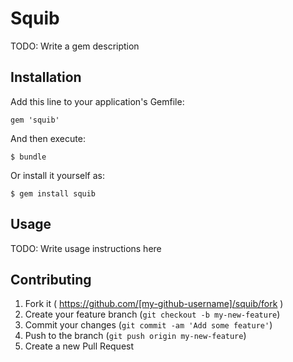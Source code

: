 # Squib

TODO: Write a gem description

## Installation

Add this line to your application's Gemfile:

    gem 'squib'

And then execute:

    $ bundle

Or install it yourself as:

    $ gem install squib

## Usage

TODO: Write usage instructions here

## Contributing

1. Fork it ( https://github.com/[my-github-username]/squib/fork )
2. Create your feature branch (`git checkout -b my-new-feature`)
3. Commit your changes (`git commit -am 'Add some feature'`)
4. Push to the branch (`git push origin my-new-feature`)
5. Create a new Pull Request

